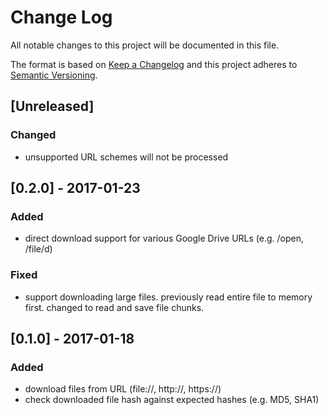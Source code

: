 # Change Log
All notable changes to this project will be documented in this file.

The format is based on [Keep a Changelog](http://keepachangelog.com/)
and this project adheres to [Semantic Versioning](http://semver.org/).

## [Unreleased]
### Changed
- unsupported URL schemes will not be processed

## [0.2.0] - 2017-01-23
### Added
- direct download support for various Google Drive URLs (e.g. /open, /file/d)

### Fixed
- support downloading large files. previously read entire file to memory first. changed to read and save file chunks.

## [0.1.0] - 2017-01-18
### Added
- download files from URL (file://, http://, https://)
- check downloaded file hash against expected hashes (e.g. MD5, SHA1)
